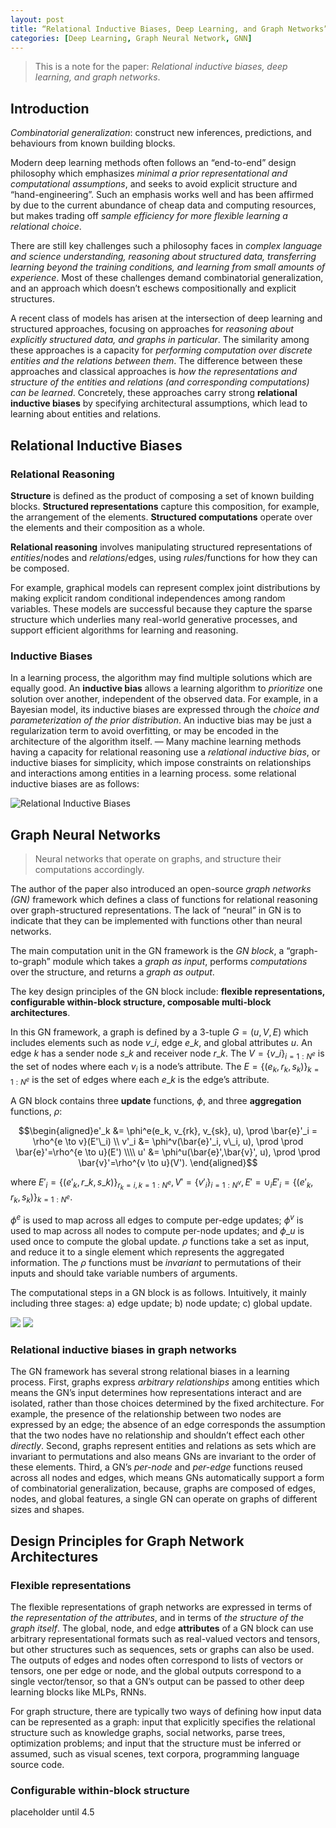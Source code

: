 ```yaml
---
layout: post
title: “Relational Inductive Biases, Deep Learning, and Graph Networks”
categories: [Deep Learning, Graph Neural Network, GNN]
---
```

<script type="text/x-mathjax-config">MathJax.Hub.Config({tex2jax: {inlineMath:[['$','$']]}});</script>
<script src='https://cdnjs.cloudflare.com/ajax/libs/mathjax/2.7.5/latest.js?config=default' async></script>

> This is a note for the paper: *Relational inductive biases, deep learning, and graph networks*.

## Introduction

*Combinatorial generalization*: construct new inferences, predictions, and behaviours from known building blocks.

Modern deep learning methods often follows an “end-to-end” design philosophy which emphasizes *minimal a prior representational and computational assumptions*, and seeks to avoid explicit structure and “hand-engineering”. Such an emphasis works well and has been affirmed by due to the current abundance of cheap data and computing resources, but makes trading off *sample efficiency for more flexible learning a relational choice*.

There are still key challenges such a philosophy faces in *complex language and science understanding, reasoning about structured data, transferring learning beyond the training conditions, and learning from small amounts of experience*. Most of these challenges demand combinatorial generalization, and an approach which doesn’t eschews compositionally and explicit structures.

A recent class of models has arisen at the intersection of deep learning and structured approaches, focusing on approaches for *reasoning about explicitly structured data, and graphs in particular*. The similarity among these approaches is a capacity for *performing computation over discrete entities and the relations between them*. The difference between these approaches and classical approaches is *how the representations and structure of the entities and relations (and corresponding computations) can be learned*. Concretely, these approaches carry strong **relational inductive biases** by specifying architectural assumptions, which lead to learning about entities and relations.

## Relational Inductive Biases

### Relational Reasoning

**Structure** is defined as the product of composing a set of known building blocks. **Structured representations** capture this composition, for example, the arrangement of the elements. **Structured computations** operate over the elements and their composition as a whole.

**Relational reasoning** involves manipulating structured representations of *entities*/nodes and *relations*/edges, using *rules*/functions for how they can be composed.

For example, graphical models can represent complex joint distributions by making explicit random conditional independences among random variables. These models are successful because they capture the sparse structure which underlies many real-world generative processes, and support efficient algorithms for learning and reasoning.

### Inductive Biases

In a learning process, the algorithm may find multiple solutions which are equally good. An **inductive bias** allows a learning algorithm to *prioritize* one solution over another, independent of the observed data. For example, in a Bayesian model, its inductive biases are expressed through the *choice and parameterization of the prior distribution*. An inductive bias may be just a regularization term to avoid overfitting, or may be encoded in the architecture of the algorithm itself.
—
Many machine learning methods having a capacity for relational reasoning use a *relational inductive bias*, or inductive biases for simplicity, which impose constraints on relationships and interactions among entities in a learning process. some relational inductive biases are as follows:
  
![][image-1]

## Graph Neural Networks
> Neural networks that operate on graphs, and structure their computations accordingly.

The author of the paper also introduced an open-source *graph networks (GN)* framework which defines a class of functions for relational reasoning over graph-structured representations. The lack of “neural” in GN is to indicate that they can be implemented with functions other than neural networks.

The main computation unit in the GN framework is the *GN block*, a “graph-to-graph” module which takes a *graph as input*, performs *computations* over the structure, and returns a *graph as output*.

The key design principles of the GN block include: **flexible representations, configurable within-block structure, composable multi-block architectures**.

In this GN framework, a graph is defined by a 3-tuple $G=(u, V, E)$ which includes elements such as node $v\_i$, edge $e\_k$, and global attributes $u$. An edge $k$ has a sender node $s\_k$ and receiver node $r\_k$. The $V=\lbrace v\_i \rbrace _{i=1:N^e}$ is the set of nodes where each $v_i$ is a node’s attribute. The $E= \lbrace (e_k, r_k, s_k) \rbrace _{k=1:N^e}$ is the set of edges where each $e\_k$ is the edge’s attribute.

A GN block contains three **update** functions, $\phi$, and three **aggregation** functions, $\rho$:

$$\begin{aligned}e'_k &= \phi^e(e_k, v_{rk}, v_{sk}, u), \prod \bar{e}'_i = \rho^{e \to v}(E'\_i) \\
v'_i &= \phi^v(\bar{e}'_i, v\_i, u), \prod \prod \bar{e}'=\rho^{e \to u}(E') \\\\
u' &= \phi^u(\bar{e}',\bar{v}', u), \prod \prod \bar{v}'=\rho^{v \to u}(V'). 
\end{aligned}$$

where $E'_i = \lbrace (e'_k, r\_k, s\_k) \rbrace _{r_k=i, k=1:N^e}, V' = \lbrace v'_i \rbrace _{i=1:N^v}, E' = \cup_i E'_i= \lbrace (e'_k, r_k, s_k) \rbrace _{k=1:N^e}$.

$\phi^e$ is used to map across all edges to compute per-edge updates; $\phi^v$ is used to map across all nodes to compute per-node updates; and $\phi\_u$ is used once to compute the global update. $\rho$ functions take a set as input, and reduce it to a single element which represents the aggregated information. The $\rho$ functions must be *invariant* to permutations of their inputs and should take variable numbers of arguments.

The computational steps in a GN block is as follows. Intuitively, it mainly including three stages: a) edge update; b) node update; c) global update.

![][image-2]
![][image-3]

### Relational inductive biases in graph networks

The GN framework has several strong relational biases in a learning process. 
First, graphs express *arbitrary relationships* among entities which means the GN’s input determines how representations interact and are isolated, rather than those choices determined by the fixed architecture. For example, the presence of the relationship between two nodes are expressed by an edge; the absence of an edge corresponds the assumption that the two nodes have no relationship and shouldn’t effect each other *directly*.
Second, graphs represent entities and relations as sets which are invariant to permutations and also means GNs are invariant to the order of these elements.
Third, a GN’s *per-node* and *per-edge* functions reused across all nodes and edges, which means GNs automatically support a form of combinatorial generalization, because, graphs are composed of edges, nodes, and global features, a single GN can operate on graphs of different sizes and shapes.

## Design Principles for Graph Network Architectures

### Flexible representations

The flexible representations of graph networks are expressed in terms of *the representation of the attributes*, and in terms of *the structure of the graph itself*.
The global, node, and edge **attributes** of a GN block can use arbitrary representational formats such as real-valued vectors and tensors, but other structures such as sequences, sets or graphs can also be used. The outputs of edges and nodes often correspond to lists of vectors or tensors, one per edge or node, and the global outputs correspond to a single vector/tensor, so that a GN’s output can be passed to other deep learning blocks like MLPs, RNNs.

For graph structure, there are typically two ways of defining how input data can be represented as a graph: input that explicitly specifies the relational structure such as knowledge graphs, social networks, parse trees, optimization problems; and input that the structure must be inferred or assumed, such as visual scenes, text corpora, programming language source code.

### Configurable within-block structure

placeholder until 4.5


[image-1]:	/assets/2018-11-04-relational-bias.jpg "Relational Inductive Biases"
[image-2]:	/assets/2018-11-04-aggregation.jpg
[image-3]:	/assets/2018-11-04-update.jpg